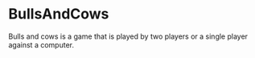 # BullsAndCows
Bulls and cows is a game that is played by two players or a single player against a computer.
